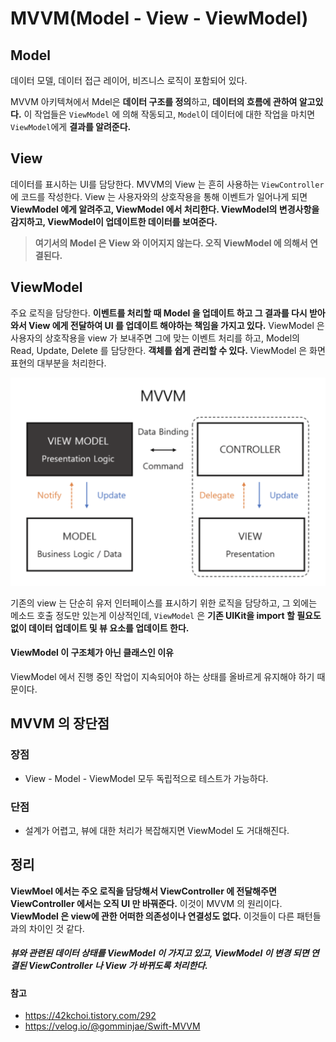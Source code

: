 # MVVM(Model - View - ViewModel)

## Model
데이터 모델, 데이터 접근 레이어, 비즈니스 로직이 포함되어 있다.

MVVM 아키텍쳐에서 Mdel은 <b>데이터 구조를 정의</b>하고, <b>데이터의 흐름에 관하여 알고있다.</b> 이 작업들은  ```ViewModel``` 에 의해 작동되고, ```Model```이 데이터에 대한 작업을 마치면 ```ViewModel```에게 <b>결과를 알려준다.</b>

## View 
데이터를 표시하는 UI를 담당한다.
MVVM의 View 는 흔히 사용하는 ```ViewController``` 에 코드를 작성한다.
View 는 사용자와의 상호작용을 통해 이벤트가 일어나게 되면 <b>ViewModel 에게 알려주고, ViewModel 에서 처리한다. ViewModel의 변경사항을 감지하고, ViewModel이 업데이트한 데이터를 보여준다.</b>
> <b>여기서의 Model 은 View 와 이어지지 않는다. 오직 ViewModel 에 의해서 연결된다.</b>

## ViewModel
주요 로직을 담당한다. <b>이벤트를 처리할 때 Model 을 업데이트 하고 그 결과를 다시 받아와서 View 에게 전달하여 UI 를 업데이트 해야하는 책임을 가지고 있다.</b>
ViewModel 은 사용자의 상호작용을 view 가 보내주면 그에 맞는 이벤트 처리를 하고,
 Model의 Read, Update,  Delete 를 담당한다.
<b>객체를 쉽게 관리할 수 있다.</b> ViewModel 은 화면 표현의 대부분을 처리한다. 

<img src="../../Image/MVVM-img.png">

기존의 view 는 단순히 유저 인터페이스를 표시하기 위한 로직을 담당하고, 그 외에는 메소드 호출 정도만 있는게 이상적인데, 
```ViewModel``` 은 <b>기존 UIKit을 import 할 필요도 없이 데이터 업데이트 및 뷰 요소를 업데이트 한다.</b>

#### ViewModel 이 구조체가 아닌 클래스인 이유
ViewModel 에서 진행 중인 작업이 지속되어야 하는 상태를 올바르게 유지해야 하기 때문이다.

## MVVM 의 장단점

### 장점
- View - Model - ViewModel 모두 독립적으로 테스트가 가능하다.

### 단점 
- 설계가 어렵고, 뷰에 대한 처리가 복잡해지면 ViewModel 도 거대해진다.

## 정리
<b>ViewMoel 에서는 주오 로직을 담당해서 ViewController 에 전달해주면 ViewController 에서는 오직 UI 만 바꿔준다.</b> 이것이 MVVM 의 원리이다.
<b>ViewModel 은 view에 관한 어떠한 의존성이나 연결성도 없다.</b> 이것들이 다른 패턴들과의 차이인 것 같다.

##### 뷰와 관련된 데이터 상태를 ViewModel 이 가지고 있고, ViewModel 이 변경 되면 연결된 ViewController 나 View 가 바뀌도록 처리한다.


 #### 참고
 - https://42kchoi.tistory.com/292
 - https://velog.io/@gomminjae/Swift-MVVM